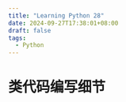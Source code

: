 ```yaml
---
title: "Learning Python 28"
date: 2024-09-27T17:38:01+08:00
draft: false
tags:
  - Python
---
```


# 类代码编写细节


